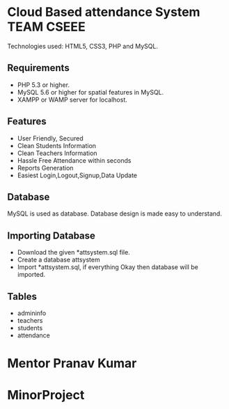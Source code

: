 # Cloud Based attendance System TEAM CSEEE
Technologies used:  HTML5, CSS3, PHP and MySQL.


## Requirements
  - PHP 5.3 or higher.
  - MySQL 5.6 or higher for spatial features in MySQL.
  - XAMPP or WAMP server for localhost. 

## Features
- User Friendly, Secured 
- Clean Students Information
- Clean Teachers Information
- Hassle Free Attendance within seconds
- Reports Generation 
- Easiest Login,Logout,Signup,Data Update 

## Database
MySQL is used as database. Database design is made easy to understand.
## Importing Database
- Download the given \*attsystem.sql file.
- Create a database attsystem
- Import \*attsystem.sql, if everything Okay then database will be imported.


## Tables
- admininfo
- teachers
- students
- attendance

# Mentor Pranav Kumar


# MinorProject
